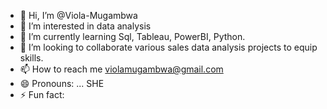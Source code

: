 - 👋 Hi, I’m @Viola-Mugambwa
- 👀 I’m interested in data analysis 
- 🌱 I’m currently learning Sql, Tableau, PowerBI, Python.
- 💞️ I’m looking to collaborate various sales data analysis projects to equip skills.
- 📫 How to reach me violamugambwa@gmail.com
- 😄 Pronouns: ... SHE
- ⚡ Fun fact: 

<!---
Viola-Mugambwa/Viola-Mugambwa is a ✨ special ✨ repository because its `README.md` (this file) appears on your GitHub profile.
You can click the Preview link to take a look at your changes.
--->
